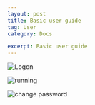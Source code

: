 ```yaml
---
layout: post
title: Basic user guide
tag: User
category: Docs

excerpt: Basic user guide
---
```


![Logon]({{site.images}}/logon.png)

![running]({{site.images}}/running.png)

![change password]({{site.images}}/changepass.png)

